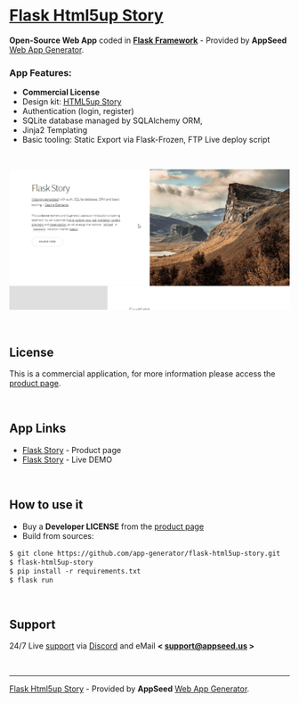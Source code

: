 # [Flask Html5up Story](https://appseed.us/apps/flask-apps/flask-html5up-story)

**Open-Source Web App** coded in **[Flask Framework](https://palletsprojects.com/p/flask/)** - Provided by **AppSeed** [Web App Generator](https://appseed.us/app-generator).

### App Features:

- **Commercial License**
- Design kit: [HTML5up Story](https://html5up.net/story)
- Authentication (login, register)
- SQLite database managed by SQLAlchemy ORM,
- Jinja2 Templating
- Basic tooling: Static Export via Flask-Frozen, FTP Live deploy script

<br />

![Flask Html5up Story - Gif animated intro.](https://raw.githubusercontent.com/app-generator/static/master/products/flask-html5up-story-screen.png)

<br />

## License

This is a commercial application, for more information please access the [product page](https://appseed.us/apps/flask-apps/flask-html5up-story).

<br />

## App Links

- [Flask Story](https://appseed.us/apps/flask-apps/flask-html5up-story) - Product page
- [Flask Story](https://flask-html5up-story.appseed.us/) - Live DEMO

<br />

## How to use it

- Buy a **Developer LICENSE** from the [product page](https://appseed.us/apps/flask-apps/flask-html5up-story)
- Build from sources:

```
$ git clone https://github.com/app-generator/flask-html5up-story.git
$ flask-html5up-story
$ pip install -r requirements.txt 
$ flask run
```

<br />

## Support

24/7 Live [support](appseed.us/support) via [Discord](https://discord.gg/fZC6hup) and eMail **< support@appseed.us >**

<br />

---
[Flask Html5up Story](https://appseed.us/apps/flask-apps/flask-html5up-story) - Provided by **AppSeed** [Web App Generator](https://appseed.us/app-generator).
